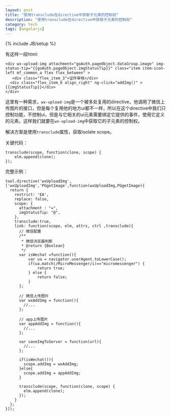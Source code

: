 ```yaml
---
layout: post
title: "使用transclude在directive中获取子元素的控制权"
description: "使用transclude在directive中获取子元素的控制权"
category: tech
tags: [angularjs]
---
```

{% include JB/setup %}

有这样一段html:

	<div wx-upload-img attachment="goAuth.pageObject.dataGroup.image" img-status-tip="{{goAuth.pageObject.imgStatusTip}}" class="item item-icon-left mf_common_a flex flex_between" >
	   <div class="flex_item_3">证件审核</div>
      <div class="flex_item_6 align_right" ng-click="addImg()" >{{imgStatusTip}}</div>
    </div>
    
这里有一种需求，`wx-upload-img`是一个被多处复用的directive，他调用了微信上传图片的接口，但是每个复用他的地方ui都不一样，所以在这个directive中我们只控制功能，不控制ui，但是与它相关的ui元素需要绑定它提供的事件，使用它定义的元素。这样我们就要在`wx-upload-img`中获取它的子元素的控制权。

解决方案是使用`transclude`属性，获取isolate scope。

关键代码：

	transclude(scope, function(clone, scope) {
        elm.append(clone);
    });
    
完整示例：

	tool.directive('wxUploadImg',['wxUploadImg','PGgetImage',function(wxUploadImg,PGgetImage){
	  return {
	    restrict: 'EA',
	    replace: false,
	    scope: {
	      attachment : "=",
	      imgStatusTip: "@",
	    },
	    transclude:true,
	    link: function(scope, elm, attrs, ctrl ,transclude){
	      // 微信配置
	      /**
	       * 微信浏览器判断
	       * @return {Boolean} 
	       */
	      var isWechat =function(){
	          var ua = navigator.userAgent.toLowerCase();
	          if(ua.match(/MicroMessenger/i)=="micromessenger") {
	              return true;
	          } else {
	              return false;
	          }
	      };
		      
	      // 微信上传图片
	      var wxAddImg = function(){
	      	//...
	      };
	
		  // app上传图片
	      var appAddImg = function(){
	        //...
	      };
	
	      var saveImgToServer = function(url){
	        //...
	      };
	  
	      if(isWechat()){
	        scope.addImg = wxAddImg;
	      }else{
	        scope.addImg = appAddImg;
	      }
	      
	      transclude(scope, function(clone, scope) {
	        elm.append(clone);
	      });
	    }
	  };
	}]);